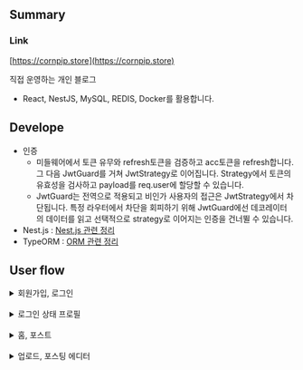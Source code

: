 ## Summary

### Link

[https://cornpip.store](https://cornpip.store)

직접 운영하는 개인 블로그

-   React, NestJS, MySQL, REDIS, Docker를 활용합니다.

## Develope

- 인증
    - 미들웨어에서 토큰 유무와 refresh토큰을 검증하고 acc토큰을 refresh합니다. 그 다음 JwtGuard를 거쳐 JwtStrategy로 이어집니다. Strategy에서 토큰의 유효성을 검사하고 payload를 req.user에 할당할 수 있습니다.
    - JwtGuard는 전역으로 적용되고 비인가 사용자의 접근은 JwtStrategy에서 차단됩니다. 특정 라우터에서 차단을 회피하기 위해 JwtGuard에선 데코레이터의 데이터를 읽고 선택적으로 strategy로 이어지는 인증을 건너뛸 수 있습니다.
- Nest.js : [Nest.js 관련 정리](https://github.com/cornpip/react_io/blob/master/server/README.md)
- TypeORM : [ORM 관련 정리](https://github.com/cornpip/react_io/blob/master/readmefolder/orm.md)

## User flow

<details>
<summary> 회원가입, 로그인 </summary>
    <div>
        <img src="https://github.com/cornpip/react_io/assets/74674780/8189c142-bca1-414b-b2c9-1e2065f19456">
        <img src="https://github.com/cornpip/react_io/assets/74674780/12115f04-5e36-4e05-8cbc-c790437f669a">
        <img src="https://github.com/cornpip/react_io/assets/74674780/a7f73084-25d8-45c9-8486-b683c6545b30">
    </div>
</details>

<br/>
<details>
<summary> 로그인 상태 프로필 </summary>
<div>
    <img src="https://github.com/cornpip/react_io/assets/74674780/5aa53616-a3c6-4398-9486-e429cdc0673f">
    <img src="https://github.com/cornpip/react_io/assets/74674780/34eb912e-6cee-4797-a7c6-b57709bee495">
    <img src="https://github.com/cornpip/react_io/assets/74674780/fe4b3afd-4ddc-4283-a17e-7e1a43a2d4d6">
</div>
</details>

<br/>
<details>
<summary> 홈, 포스트 </summary>
<div>
    <img src="https://github.com/cornpip/react_io/assets/74674780/c74ccc5c-3aa7-4f99-9d0b-bdf5338e1117">
    <img src="https://github.com/cornpip/react_io/assets/74674780/01cfcc5c-37c0-4716-80f7-f49523e2f9f9">
    <img src="https://github.com/cornpip/react_io/assets/74674780/ff52c6da-fea1-4c10-82f3-39693b2737cd">
    정상적인 마크다운을 볼 수 있다.
</div>
</details>

<br/>
<details>
<summary> 업로드, 포스팅 에디터 </summary>
<div>
    <img src="https://github.com/cornpip/react_io/assets/74674780/31f4f45b-790c-48dc-a5d0-5f5c48098eb4">
    <img src="https://github.com/cornpip/react_io/assets/74674780/c3a405f7-5a8d-40dd-a98e-7aa1c5dd2059">
    에디터로 마크다운 문법을 작성하고 preview를 볼 수 있다.
</div>
</details>
